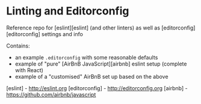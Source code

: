# Linting and Editorconfig

Reference repo for [eslint][eslint] (and other linters) as well as [editorconfig][editorconfig]
settings and info

Contains:

- an example `.editorconfig` with some reasonable defaults
- example of "pure" [AirBnB JavaScript][airbnb] eslint setup (complete with React)
- example of a "customised" AirBnB set up based on the above

[eslint] - http://eslint.org
[editorconfig] - http://editorconfig.org
[airbnb] - https://github.com/airbnb/javascript
